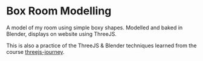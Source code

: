 # Box Room Modelling

A model of my room using simple boxy shapes. Modelled and baked in Blender, displays on website using ThreeJS.

This is also a practice of the ThreeJS & Blender techniques learned from the course [threejs-journey](https://threejs-journey.xyz/).
